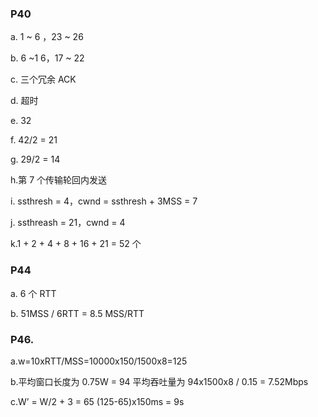 ### P40

a. 1 ~ 6 ，23 ~ 26

b. 6 ~1 6，17 ~ 22 

c. 三个冗余 ACK

d. 超时

e. 32

f. 42/2 = 21

g. 29/2 = 14

h.第 7 个传输轮回内发送

i. ssthresh = 4，cwnd = ssthresh + 3MSS = 7

j. ssthreash = 21，cwnd = 4

k.1 + 2 + 4 + 8 + 16 + 21 = 52 个


### P44

a. 6 个 RTT

b. 51MSS / 6RTT = 8.5 MSS/RTT

### P46.

a.w=10xRTT/MSS=10000x150/1500x8=125

b.平均窗口长度为 0.75W = 94
平均吞吐量为 94x1500x8 / 0.15 = 7.52Mbps

c.W’ = W/2 + 3 = 65
(125-65)x150ms = 9s
